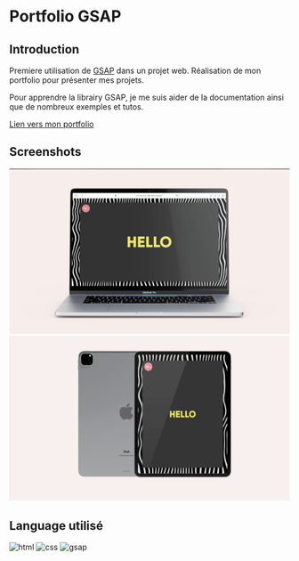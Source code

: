 
# Portfolio GSAP

## Introduction
Premiere utilisation de [GSAP](https://greensock.com/gsap/) dans un projet web.
Réalisation de mon portfolio pour présenter mes projets.

Pour apprendre la librairy GSAP, je me suis aider de la documentation ainsi que de nombreux exemples et tutos.

[Lien vers mon portfolio]([https://archive.baptiste-bussiere.fr](https://archive.baptiste-bussiere.fr/__PERSONAL_WORK/portfolio/))


## Screenshots

![App Screenshot](https://raw.githubusercontent.com/baptiste-bussiere/Portfolio/portfolio/public/computer.png?token=GHSAT0AAAAAABYVFJ33N5YEL7CVRZL4GE2UY3DAQAQ)
![App Screenshot](https://raw.githubusercontent.com/baptiste-bussiere/Portfolio/portfolio/public/ipad.png?token=GHSAT0AAAAAABYVFJ33V7BBLIYBZYYXW5NCY3DAQTA)


## Language utilisé

![html](https://img.shields.io/badge/-Html-E34F26?logo=html5&logoColor=white&style=flat-square)
![css](https://img.shields.io/badge/-Css-1572B6?logo=css3&logoColor=white&style=flat-square)
![gsap](https://img.shields.io/badge/-Gsap-88CE02?logo=GreenSock&logoColor=white&style=flat-square)
